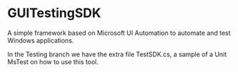 # GUITestingSDK
A simple framework based on Microsoft UI Automation to automate and test Windows applications.

In the Testing branch we have the extra file TestSDK.cs, a sample of a Unit MsTest on how to use this tool. 
